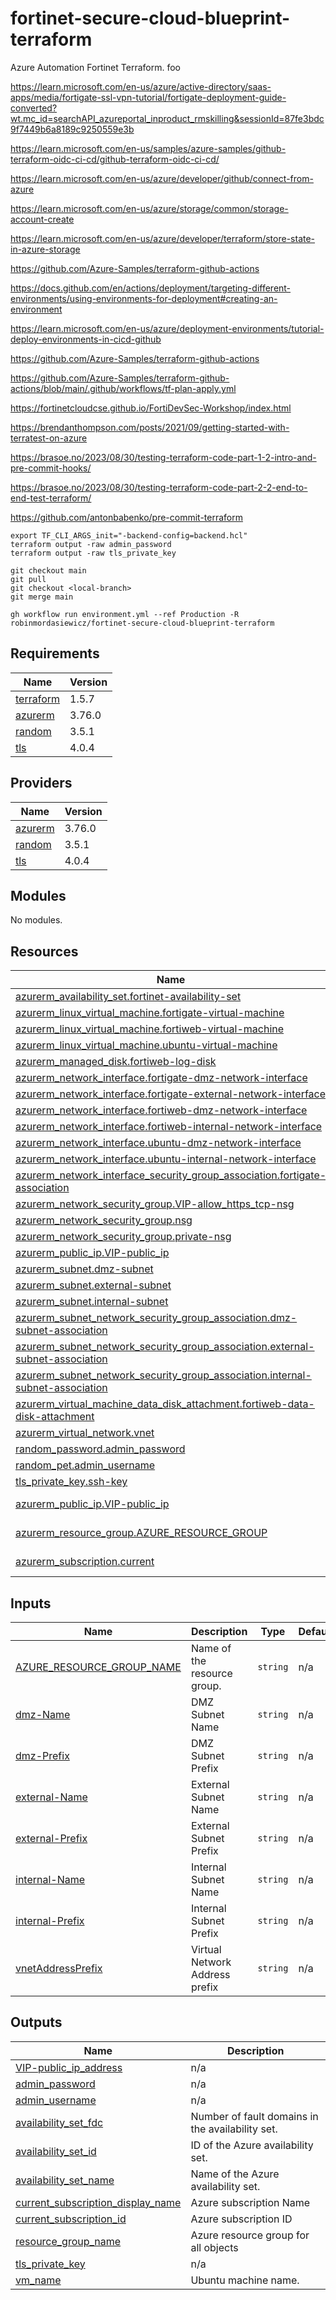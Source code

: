 # fortinet-secure-cloud-blueprint-terraform

Azure Automation Fortinet Terraform. foo

https://learn.microsoft.com/en-us/azure/active-directory/saas-apps/media/fortigate-ssl-vpn-tutorial/fortigate-deployment-guide-converted?wt.mc_id=searchAPI_azureportal_inproduct_rmskilling&sessionId=87fe3bdc9f7449b6a8189c9250559e3b

https://learn.microsoft.com/en-us/samples/azure-samples/github-terraform-oidc-ci-cd/github-terraform-oidc-ci-cd/

https://learn.microsoft.com/en-us/azure/developer/github/connect-from-azure

https://learn.microsoft.com/en-us/azure/storage/common/storage-account-create

https://learn.microsoft.com/en-us/azure/developer/terraform/store-state-in-azure-storage

https://github.com/Azure-Samples/terraform-github-actions

https://docs.github.com/en/actions/deployment/targeting-different-environments/using-environments-for-deployment#creating-an-environment

https://learn.microsoft.com/en-us/azure/deployment-environments/tutorial-deploy-environments-in-cicd-github

https://github.com/Azure-Samples/terraform-github-actions

https://github.com/Azure-Samples/terraform-github-actions/blob/main/.github/workflows/tf-plan-apply.yml

https://fortinetcloudcse.github.io/FortiDevSec-Workshop/index.html

https://brendanthompson.com/posts/2021/09/getting-started-with-terratest-on-azure

https://brasoe.no/2023/08/30/testing-terraform-code-part-1-2-intro-and-pre-commit-hooks/

https://brasoe.no/2023/08/30/testing-terraform-code-part-2-2-end-to-end-test-terraform/

https://github.com/antonbabenko/pre-commit-terraform

```
export TF_CLI_ARGS_init="-backend-config=backend.hcl"
terraform output -raw admin_password
terraform output -raw tls_private_key
```

```
git checkout main
git pull
git checkout <local-branch>
git merge main
```

```
gh workflow run environment.yml --ref Production -R robinmordasiewicz/fortinet-secure-cloud-blueprint-terraform
```

<!-- BEGINNING OF PRE-COMMIT-TERRAFORM DOCS HOOK -->

## Requirements

| Name                                                                     | Version |
| ------------------------------------------------------------------------ | ------- |
| <a name="requirement_terraform"></a> [terraform](#requirement_terraform) | 1.5.7   |
| <a name="requirement_azurerm"></a> [azurerm](#requirement_azurerm)       | 3.76.0  |
| <a name="requirement_random"></a> [random](#requirement_random)          | 3.5.1   |
| <a name="requirement_tls"></a> [tls](#requirement_tls)                   | 4.0.4   |

## Providers

| Name                                                         | Version |
| ------------------------------------------------------------ | ------- |
| <a name="provider_azurerm"></a> [azurerm](#provider_azurerm) | 3.76.0  |
| <a name="provider_random"></a> [random](#provider_random)    | 3.5.1   |
| <a name="provider_tls"></a> [tls](#provider_tls)             | 4.0.4   |

## Modules

No modules.

## Resources

| Name                                                                                                                                                                                                       | Type        |
| ---------------------------------------------------------------------------------------------------------------------------------------------------------------------------------------------------------- | ----------- |
| [azurerm_availability_set.fortinet-availability-set](https://registry.terraform.io/providers/hashicorp/azurerm/3.76.0/docs/resources/availability_set)                                                     | resource    |
| [azurerm_linux_virtual_machine.fortigate-virtual-machine](https://registry.terraform.io/providers/hashicorp/azurerm/3.76.0/docs/resources/linux_virtual_machine)                                           | resource    |
| [azurerm_linux_virtual_machine.fortiweb-virtual-machine](https://registry.terraform.io/providers/hashicorp/azurerm/3.76.0/docs/resources/linux_virtual_machine)                                            | resource    |
| [azurerm_linux_virtual_machine.ubuntu-virtual-machine](https://registry.terraform.io/providers/hashicorp/azurerm/3.76.0/docs/resources/linux_virtual_machine)                                              | resource    |
| [azurerm_managed_disk.fortiweb-log-disk](https://registry.terraform.io/providers/hashicorp/azurerm/3.76.0/docs/resources/managed_disk)                                                                     | resource    |
| [azurerm_network_interface.fortigate-dmz-network-interface](https://registry.terraform.io/providers/hashicorp/azurerm/3.76.0/docs/resources/network_interface)                                             | resource    |
| [azurerm_network_interface.fortigate-external-network-interface](https://registry.terraform.io/providers/hashicorp/azurerm/3.76.0/docs/resources/network_interface)                                        | resource    |
| [azurerm_network_interface.fortiweb-dmz-network-interface](https://registry.terraform.io/providers/hashicorp/azurerm/3.76.0/docs/resources/network_interface)                                              | resource    |
| [azurerm_network_interface.fortiweb-internal-network-interface](https://registry.terraform.io/providers/hashicorp/azurerm/3.76.0/docs/resources/network_interface)                                         | resource    |
| [azurerm_network_interface.ubuntu-dmz-network-interface](https://registry.terraform.io/providers/hashicorp/azurerm/3.76.0/docs/resources/network_interface)                                                | resource    |
| [azurerm_network_interface.ubuntu-internal-network-interface](https://registry.terraform.io/providers/hashicorp/azurerm/3.76.0/docs/resources/network_interface)                                           | resource    |
| [azurerm_network_interface_security_group_association.fortigate-association](https://registry.terraform.io/providers/hashicorp/azurerm/3.76.0/docs/resources/network_interface_security_group_association) | resource    |
| [azurerm_network_security_group.VIP-allow_https_tcp-nsg](https://registry.terraform.io/providers/hashicorp/azurerm/3.76.0/docs/resources/network_security_group)                                           | resource    |
| [azurerm_network_security_group.nsg](https://registry.terraform.io/providers/hashicorp/azurerm/3.76.0/docs/resources/network_security_group)                                                               | resource    |
| [azurerm_network_security_group.private-nsg](https://registry.terraform.io/providers/hashicorp/azurerm/3.76.0/docs/resources/network_security_group)                                                       | resource    |
| [azurerm_public_ip.VIP-public_ip](https://registry.terraform.io/providers/hashicorp/azurerm/3.76.0/docs/resources/public_ip)                                                                               | resource    |
| [azurerm_subnet.dmz-subnet](https://registry.terraform.io/providers/hashicorp/azurerm/3.76.0/docs/resources/subnet)                                                                                        | resource    |
| [azurerm_subnet.external-subnet](https://registry.terraform.io/providers/hashicorp/azurerm/3.76.0/docs/resources/subnet)                                                                                   | resource    |
| [azurerm_subnet.internal-subnet](https://registry.terraform.io/providers/hashicorp/azurerm/3.76.0/docs/resources/subnet)                                                                                   | resource    |
| [azurerm_subnet_network_security_group_association.dmz-subnet-association](https://registry.terraform.io/providers/hashicorp/azurerm/3.76.0/docs/resources/subnet_network_security_group_association)      | resource    |
| [azurerm_subnet_network_security_group_association.external-subnet-association](https://registry.terraform.io/providers/hashicorp/azurerm/3.76.0/docs/resources/subnet_network_security_group_association) | resource    |
| [azurerm_subnet_network_security_group_association.internal-subnet-association](https://registry.terraform.io/providers/hashicorp/azurerm/3.76.0/docs/resources/subnet_network_security_group_association) | resource    |
| [azurerm_virtual_machine_data_disk_attachment.fortiweb-data-disk-attachment](https://registry.terraform.io/providers/hashicorp/azurerm/3.76.0/docs/resources/virtual_machine_data_disk_attachment)         | resource    |
| [azurerm_virtual_network.vnet](https://registry.terraform.io/providers/hashicorp/azurerm/3.76.0/docs/resources/virtual_network)                                                                            | resource    |
| [random_password.admin_password](https://registry.terraform.io/providers/hashicorp/random/3.5.1/docs/resources/password)                                                                                   | resource    |
| [random_pet.admin_username](https://registry.terraform.io/providers/hashicorp/random/3.5.1/docs/resources/pet)                                                                                             | resource    |
| [tls_private_key.ssh-key](https://registry.terraform.io/providers/hashicorp/tls/4.0.4/docs/resources/private_key)                                                                                          | resource    |
| [azurerm_public_ip.VIP-public_ip](https://registry.terraform.io/providers/hashicorp/azurerm/3.76.0/docs/data-sources/public_ip)                                                                            | data source |
| [azurerm_resource_group.AZURE_RESOURCE_GROUP](https://registry.terraform.io/providers/hashicorp/azurerm/3.76.0/docs/data-sources/resource_group)                                                           | data source |
| [azurerm_subscription.current](https://registry.terraform.io/providers/hashicorp/azurerm/3.76.0/docs/data-sources/subscription)                                                                            | data source |

## Inputs

| Name                                                                                                         | Description                    | Type     | Default | Required |
| ------------------------------------------------------------------------------------------------------------ | ------------------------------ | -------- | ------- | :------: |
| <a name="input_AZURE_RESOURCE_GROUP_NAME"></a> [AZURE_RESOURCE_GROUP_NAME](#input_AZURE_RESOURCE_GROUP_NAME) | Name of the resource group.    | `string` | n/a     |   yes    |
| <a name="input_dmz-Name"></a> [dmz-Name](#input_dmz-Name)                                                    | DMZ Subnet Name                | `string` | n/a     |   yes    |
| <a name="input_dmz-Prefix"></a> [dmz-Prefix](#input_dmz-Prefix)                                              | DMZ Subnet Prefix              | `string` | n/a     |   yes    |
| <a name="input_external-Name"></a> [external-Name](#input_external-Name)                                     | External Subnet Name           | `string` | n/a     |   yes    |
| <a name="input_external-Prefix"></a> [external-Prefix](#input_external-Prefix)                               | External Subnet Prefix         | `string` | n/a     |   yes    |
| <a name="input_internal-Name"></a> [internal-Name](#input_internal-Name)                                     | Internal Subnet Name           | `string` | n/a     |   yes    |
| <a name="input_internal-Prefix"></a> [internal-Prefix](#input_internal-Prefix)                               | Internal Subnet Prefix         | `string` | n/a     |   yes    |
| <a name="input_vnetAddressPrefix"></a> [vnetAddressPrefix](#input_vnetAddressPrefix)                         | Virtual Network Address prefix | `string` | n/a     |   yes    |

## Outputs

| Name                                                                                                                                   | Description                                      |
| -------------------------------------------------------------------------------------------------------------------------------------- | ------------------------------------------------ |
| <a name="output_VIP-public_ip_address"></a> [VIP-public_ip_address](#output_VIP-public_ip_address)                                     | n/a                                              |
| <a name="output_admin_password"></a> [admin_password](#output_admin_password)                                                          | n/a                                              |
| <a name="output_admin_username"></a> [admin_username](#output_admin_username)                                                          | n/a                                              |
| <a name="output_availability_set_fdc"></a> [availability_set_fdc](#output_availability_set_fdc)                                        | Number of fault domains in the availability set. |
| <a name="output_availability_set_id"></a> [availability_set_id](#output_availability_set_id)                                           | ID of the Azure availability set.                |
| <a name="output_availability_set_name"></a> [availability_set_name](#output_availability_set_name)                                     | Name of the Azure availability set.              |
| <a name="output_current_subscription_display_name"></a> [current_subscription_display_name](#output_current_subscription_display_name) | Azure subscription Name                          |
| <a name="output_current_subscription_id"></a> [current_subscription_id](#output_current_subscription_id)                               | Azure subscription ID                            |
| <a name="output_resource_group_name"></a> [resource_group_name](#output_resource_group_name)                                           | Azure resource group for all objects             |
| <a name="output_tls_private_key"></a> [tls_private_key](#output_tls_private_key)                                                       | n/a                                              |
| <a name="output_vm_name"></a> [vm_name](#output_vm_name)                                                                               | Ubuntu machine name.                             |

<!-- END OF PRE-COMMIT-TERRAFORM DOCS HOOK -->
